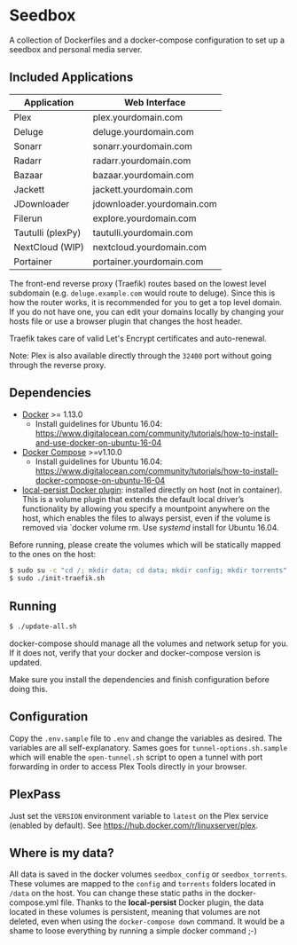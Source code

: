 # Seedbox
A collection of Dockerfiles and a docker-compose configuration to set up a
seedbox and personal media server.

## Included Applications
| Application          | Web Interface              |
-----------------------|----------------------------|
| Plex                 | plex.yourdomain.com        |
| Deluge               | deluge.yourdomain.com      |
| Sonarr               | sonarr.yourdomain.com      |
| Radarr               | radarr.yourdomain.com      |
| Bazaar               | bazaar.yourdomain.com      |
| Jackett              | jackett.yourdomain.com     |
| JDownloader          | jdownloader.yourdomain.com |
| Filerun              | explore.yourdomain.com     |
| Tautulli (plexPy)    | tautulli.yourdomain.com    |
| NextCloud (WIP)      | nextcloud.yourdomain.com   |
| Portainer            | portainer.yourdomain.com   |

The front-end reverse proxy (Traefik) routes based on the lowest level subdomain (e.g.
`deluge.example.com` would route to deluge). Since this is how the router
works, it is recommended for you to get a top level domain. If you do not have
one, you can edit your domains locally by changing your hosts file or use a
browser plugin that changes the host header.

Traefik takes care of valid Let's Encrypt certificates and auto-renewal.

Note: Plex is also available directly through the `32400` port without going
through the reverse proxy.

## Dependencies
- [Docker](https://github.com/docker/docker) >= 1.13.0
    + Install guidelines for Ubuntu 16.04: https://www.digitalocean.com/community/tutorials/how-to-install-and-use-docker-on-ubuntu-16-04
- [Docker Compose](https://github.com/docker/compose) >=v1.10.0
    + Install guidelines for Ubuntu 16.04: https://www.digitalocean.com/community/tutorials/how-to-install-docker-compose-on-ubuntu-16-04
- [local-persist Docker plugin](https://github.com/CWSpear/local-persist): installed directly on host (not in container). This is a volume plugin that extends the default local driver’s functionality by allowing you specify a mountpoint anywhere on the host, which enables the files to always persist, even if the volume is removed via `docker volume rm. Use *systemd* install for Ubuntu 16.04.

Before running, please create the volumes which will be statically mapped to the ones on the host:
```sh
$ sudo su -c "cd /; mkdir data; cd data; mkdir config; mkdir torrents"
$ sudo ./init-traefik.sh
```

## Running
```sh
$ ./update-all.sh
```
docker-compose should manage all the volumes and network setup for you. If it
does not, verify that your docker and docker-compose version is updated.

Make sure you install the dependencies and finish configuration before doing
this.

## Configuration
Copy the `.env.sample` file to `.env` and change the variables as desired.
The variables are all self-explanatory.
Sames goes for `tunnel-options.sh.sample` which will enable the `open-tunnel.sh`
script to open a tunnel with port forwarding in order to access Plex Tools directly in
your browser.

## PlexPass
Just set the `VERSION` environment variable to `latest` on the Plex service (enabled by default).
See https://hub.docker.com/r/linuxserver/plex.

## Where is my data?
All data is saved in the docker volumes `seedbox_config` or
`seedbox_torrents`.
These volumes are mapped to the `config` and `torrents` folders located in `/data` on the host. You can change these static paths in the docker-compose.yml file.
Thanks to the **local-persist** Docker plugin, the data located in these volumes is persistent, meaning that volumes are not deleted, even when using the ```docker-compose down``` command. It would be a shame to loose everything by running a simple docker command ;-)
